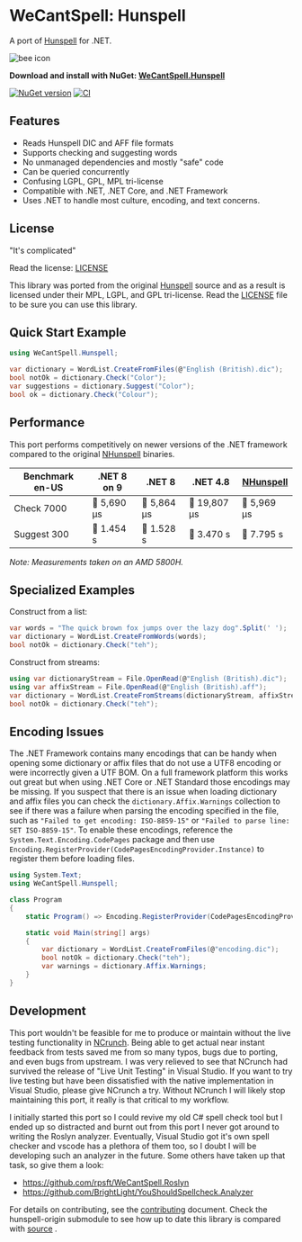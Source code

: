 # WeCantSpell: Hunspell

A port of [Hunspell](https://github.com/hunspell/hunspell) for .NET.

![bee icon](https://raw.githubusercontent.com/aarondandy/WeCantSpell.Hunspell/main/icon.png)

**Download and install with NuGet: [WeCantSpell.Hunspell](https://www.nuget.org/packages/WeCantSpell.Hunspell/)**

[![NuGet version](https://img.shields.io/nuget/v/WeCantSpell.Hunspell.svg?style=flat&label=nuget%3A%20WeCantSpell.Hunspell)](https://www.nuget.org/packages/WeCantSpell.Hunspell/)
[![CI](https://github.com/aarondandy/WeCantSpell.Hunspell/actions/workflows/ci.yml/badge.svg)](https://github.com/aarondandy/WeCantSpell.Hunspell/actions/workflows/ci.yml)

## Features

* Reads Hunspell DIC and AFF file formats
* Supports checking and suggesting words
* No unmanaged dependencies and mostly "safe" code
* Can be queried concurrently
* Confusing LGPL, GPL, MPL tri-license
* Compatible with .NET, .NET Core, and .NET Framework
* Uses .NET to handle most culture, encoding, and text concerns.

## License

"It's complicated"

Read the license: [LICENSE](license.txt)

This library was ported from the original [Hunspell](https://github.com/hunspell/hunspell) source
and as a result is licensed under their MPL, LGPL, and GPL tri-license. Read the [LICENSE](license.txt) file to be sure you can use this library.

## Quick Start Example

```csharp
using WeCantSpell.Hunspell;

var dictionary = WordList.CreateFromFiles(@"English (British).dic");
bool notOk = dictionary.Check("Color");
var suggestions = dictionary.Suggest("Color");
bool ok = dictionary.Check("Colour");
```

## Performance

This port performs competitively on newer versions of the .NET framework compared to the original [NHunspell](https://www.nuget.org/packages/NHunspell/) binaries.

| Benchmark en-US | .NET 8 on 9  | .NET 8       | .NET 4.8     | [NHunspell](https://www.nuget.org/packages/NHunspell/) |
|-----------------|--------------|--------------|--------------|--------------|
| Check 7000      | 🐇 5,690 μs | 🐇 5,864 μs | 🐌 19,807 μs | 🐇 5,969 μs |
| Suggest 300     | 🐇 1.454 s  | 🐇 1.528 s  | 🐢 3.470 s   | 🐌 7.795 s  |

_Note: Measurements taken on an AMD 5800H._

## Specialized Examples

Construct from a list:

```csharp
var words = "The quick brown fox jumps over the lazy dog".Split(' ');
var dictionary = WordList.CreateFromWords(words);
bool notOk = dictionary.Check("teh");
```

Construct from streams:

```csharp
using var dictionaryStream = File.OpenRead(@"English (British).dic");
using var affixStream = File.OpenRead(@"English (British).aff");
var dictionary = WordList.CreateFromStreams(dictionaryStream, affixStream);
bool notOk = dictionary.Check("teh");
```

## Encoding Issues

The .NET Framework contains many encodings that can be handy when opening some dictionary or affix files that do not use a UTF8 encoding or were incorrectly given a UTF BOM. On a full framework platform this works out great but when using .NET Core or .NET Standard those encodings may be missing. If you suspect that there is an issue when loading dictionary and affix files you can check the `dictionary.Affix.Warnings` collection to see if there was a failure when parsing the encoding specified in the file, such as `"Failed to get encoding: ISO-8859-15"` or `"Failed to parse line: SET ISO-8859-15"`. To enable these encodings, reference the `System.Text.Encoding.CodePages` package and then use `Encoding.RegisterProvider(CodePagesEncodingProvider.Instance)` to register them before loading files.

```csharp
using System.Text;
using WeCantSpell.Hunspell;

class Program
{
    static Program() => Encoding.RegisterProvider(CodePagesEncodingProvider.Instance);

    static void Main(string[] args)
    {
        var dictionary = WordList.CreateFromFiles(@"encoding.dic");
        bool notOk = dictionary.Check("teh");
        var warnings = dictionary.Affix.Warnings;
    }
}
```

## Development

This port wouldn't be feasible for me to produce or maintain without the live testing functionality in [NCrunch](https://www.ncrunch.net/). Being able to get actual near instant feedback from tests saved me from so many typos, bugs due to porting, and even bugs from upstream. I was very relieved to see that NCrunch had survived the release of "Live Unit Testing" in Visual Studio. If you want to try live testing but have been dissatisfied with the native implementation in Visual Studio, please give NCrunch a try. Without NCrunch I will likely stop maintaining this port, it really is that critical to my workflow.

I initially started this port so I could revive my old C# spell check tool but I ended up so distracted and burnt out from this port I never got around to writing the Roslyn analyzer. Eventually, Visual Studio got it's own spell checker and vscode has a plethora of them too, so I doubt I will be developing such an analyzer in the future. Some others have taken up that task, so give them a look:

- https://github.com/rpsft/WeCantSpell.Roslyn
- https://github.com/BrightLight/YouShouldSpellcheck.Analyzer

For details on contributing, see the [contributing](./contributing.md) document. Check the hunspell-origin submodule to see how up to date this library is compared with [source](https://github.com/hunspell/hunspell) .
